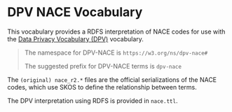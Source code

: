 # DPV NACE Vocabulary

This vocabulary provides a RDFS interpretation of NACE codes for use with the [Data Privacy Vocabulary (DPV)](https://w3id.org/dpv) vocabulary.

> The namespace for DPV-NACE is `https://w3.org/ns/dpv-nace#`
>
> The suggested prefix for DPV-NACE terms is `dpv-nace`

The `(original) nace_r2.*` files are the official serializations of the NACE codes, which use SKOS to define the relationship between terms.

The DPV interpretation using RDFS is provided in `nace.ttl`.